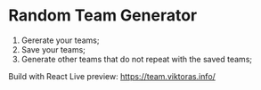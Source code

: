 # Random Team Generator

1. Gererate your teams;
2. Save your teams;
3. Generate other teams that do not repeat with the saved teams; 

Build with React
Live preview: https://team.viktoras.info/